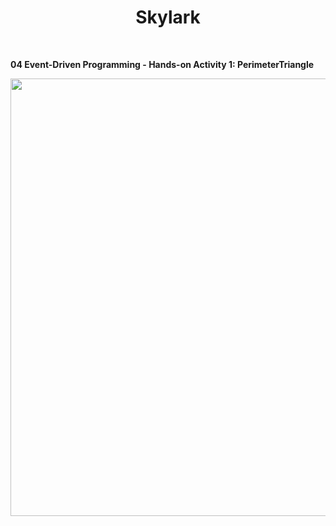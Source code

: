 <h1 align="center"> Skylark </h1> <br>

**04 Event-Driven Programming - Hands-on Activity 1: PerimeterTriangle**
<p align="center">
  <img src = "https://user-images.githubusercontent.com/90696565/211553465-ae009987-78e9-4ae2-9d90-0c1b7bafb4a6.png" width=700>
</p>

